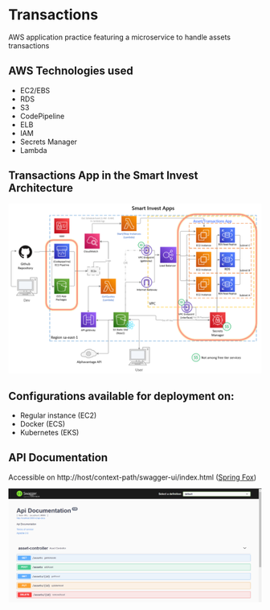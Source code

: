 # Transactions

AWS application practice featuring a microservice to handle assets transactions


## AWS Technologies used

* EC2/EBS
* RDS
* S3
* CodePipeline
* ELB
* IAM
* Secrets Manager
* Lambda

## Transactions App in the Smart Invest Architecture

![](https://github.com/flaskoski/Transactions/blob/master/images/diagram.PNG)

## Configurations available for deployment on:

* Regular instance (EC2)
* Docker (ECS)
* Kubernetes (EKS)

## API Documentation

Accessible on http://host/context-path/swagger-ui/index.html ([Spring Fox](https://springfox.github.io/springfox/))

![API documentation print](https://github.com/flaskoski/Transactions/blob/master/images/Api-documentation.png)
